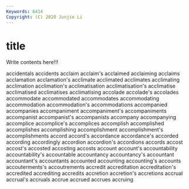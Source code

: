 ```yaml
---
Keywords: 6414
Copyright: (C) 2020 Junjie Li
---
```


# title

Write contents here!!!
 
accidentals 
accidents 
acclaim 
acclaim's 
acclaimed
acclaiming 
acclaims 
acclamation 
acclamation's 
acclimate 
acclimated 
acclimates 
acclimating 
acclimation 
acclimation's
acclimatisation 
acclimatisation's 
acclimatise 
acclimatised 
acclimatises 
acclimatising 
accolade 
accolade's 
accolades 
accommodate
accommodated 
accommodates 
accommodating 
accommodation 
accommodation's 
accommodations 
accompanied 
accompanies 
accompaniment 
accompaniment's
accompaniments 
accompanist 
accompanist's 
accompanists 
accompany 
accompanying 
accomplice 
accomplice's 
accomplices 
accomplish
accomplished 
accomplishes 
accomplishing 
accomplishment 
accomplishment's 
accomplishments 
accord 
accord's 
accordance 
accordance's
accorded 
according 
accordingly 
accordion 
accordion's 
accordions 
accords 
accost 
accost's 
accosted
accosting 
accosts 
account 
account's 
accountability 
accountability's 
accountable 
accountancy 
accountancy's 
accountant
accountant's 
accountants 
accounted 
accounting 
accounting's 
accounts 
accouterments's 
accoutrements 
accredit 
accreditation
accreditation's 
accredited 
accrediting 
accredits 
accretion 
accretion's 
accretions 
accrual 
accrual's 
accruals
accrue 
accrued 
accrues 
accruing 
